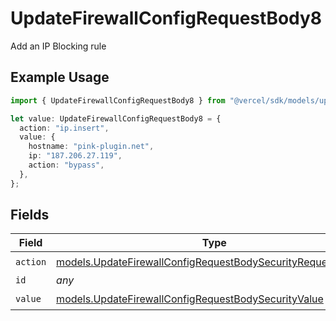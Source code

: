 # UpdateFirewallConfigRequestBody8

Add an IP Blocking rule

## Example Usage

```typescript
import { UpdateFirewallConfigRequestBody8 } from "@vercel/sdk/models/updatefirewallconfigop.js";

let value: UpdateFirewallConfigRequestBody8 = {
  action: "ip.insert",
  value: {
    hostname: "pink-plugin.net",
    ip: "187.206.27.119",
    action: "bypass",
  },
};
```

## Fields

| Field                                                                                                                              | Type                                                                                                                               | Required                                                                                                                           | Description                                                                                                                        |
| ---------------------------------------------------------------------------------------------------------------------------------- | ---------------------------------------------------------------------------------------------------------------------------------- | ---------------------------------------------------------------------------------------------------------------------------------- | ---------------------------------------------------------------------------------------------------------------------------------- |
| `action`                                                                                                                           | [models.UpdateFirewallConfigRequestBodySecurityRequest8Action](../models/updatefirewallconfigrequestbodysecurityrequest8action.md) | :heavy_check_mark:                                                                                                                 | N/A                                                                                                                                |
| `id`                                                                                                                               | *any*                                                                                                                              | :heavy_minus_sign:                                                                                                                 | N/A                                                                                                                                |
| `value`                                                                                                                            | [models.UpdateFirewallConfigRequestBodySecurityValue](../models/updatefirewallconfigrequestbodysecurityvalue.md)                   | :heavy_check_mark:                                                                                                                 | N/A                                                                                                                                |